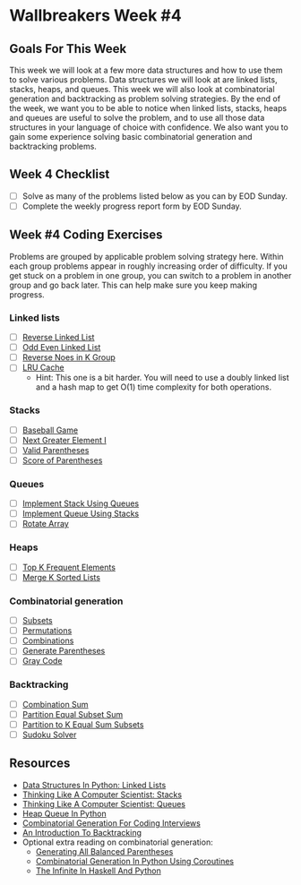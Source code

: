 # Wallbreakers Week #4

## Goals For This Week
This week we will look at a few more data structures and how to use them to solve various problems. Data structures we will look at are linked lists, stacks, heaps, and queues. This week we will also look at combinatorial generation and backtracking as problem solving strategies. By the end of the week, we want you to be able to notice when linked lists, stacks, heaps and queues are useful to solve the problem, and to use all those data structures in your language of choice with confidence. We also want you to gain some experience solving basic combinatorial generation and backtracking problems.

## Week 4 Checklist
- [ ] Solve as many of the problems listed below as you can by EOD Sunday.
- [ ] Complete the weekly progress report form by EOD Sunday.

## Week #4 Coding Exercises
Problems are grouped by applicable problem solving strategy here. Within each group problems appear in roughly increasing order of difficulty. If you get stuck on a problem in one group, you can switch to a problem in another group and go back later. This can help make sure you keep making progress.

### Linked lists
- [ ] [Reverse Linked List](https://leetcode.com/problems/reverse-linked-list)
- [ ] [Odd Even Linked List](https://leetcode.com/problems/odd-even-linked-list)
- [ ] [Reverse Noes in K Group](https://leetcode.com/problems/reverse-nodes-in-k-group)
- [ ] [LRU Cache](https://leetcode.com/problems/lru-cache)
	- Hint: This one is a bit harder. You will need to use a doubly linked list and a hash map to get O(1) time complexity for both operations.

### Stacks
- [ ] [Baseball Game](https://leetcode.com/problems/baseball-game)
- [ ] [Next Greater Element I](https://leetcode.com/problems/next-greater-element-i)
- [ ] [Valid Parentheses](https://leetcode.com/problems/valid-parentheses)
- [ ] [Score of Parentheses](https://leetcode.com/problems/score-of-parentheses)

### Queues
- [ ] [Implement Stack Using Queues](https://leetcode.com/problems/implement-stack-using-queues/)
- [ ] [Implement Queue Using Stacks](https://leetcode.com/problems/implement-queue-using-stacks/)
- [ ] [Rotate Array](https://leetcode.com/problems/rotate-array)

### Heaps
- [ ] [Top K Frequent Elements](https://leetcode.com/problems/top-k-frequent-elements)
- [ ] [Merge K Sorted Lists](https://leetcode.com/problems/merge-k-sorted-lists)

### Combinatorial generation
- [ ] [Subsets](https://leetcode.com/problems/subsets)
- [ ] [Permutations](https://leetcode.com/problems/permutations)
- [ ] [Combinations](https://leetcode.com/problems/combinations)
- [ ] [Generate Parentheses](https://leetcode.com/problems/generate-parentheses)
- [ ] [Gray Code](https://leetcode.com/problems/gray-code)

### Backtracking
- [ ] [Combination Sum](https://leetcode.com/problems/combination-sum)
- [ ] [Partition Equal Subset Sum](https://leetcode.com/problems/partition-equal-subset-sum)
- [ ] [Partition to K Equal Sum Subsets](https://leetcode.com/problems/partition-to-k-equal-sum-subsets)
- [ ] [Sudoku Solver](https://leetcode.com/problems/sudoku-solver)

## Resources
- [Data Structures In Python: Linked Lists](https://medium.com/@kojinoshiba/data-structures-in-python-series-1-linked-lists-d9f848537b4d)
- [Thinking Like A Computer Scientist: Stacks](http://openbookproject.net/thinkcs/python/english3e/stacks.html)
- [Thinking Like A Computer Scientist: Queues](http://openbookproject.net/thinkcs/python/english3e/queues.html)
- [Heap Queue In Python](https://www.geeksforgeeks.org/heap-queue-or-heapq-in-python/)
- [Combinatorial Generation For Coding Interviews](https://sahandsaba.com/combinatorial-generation-for-coding-interviews-in-python.html)
- [An Introduction To Backtracking](https://www.dailycodingproblem.com/blog/an-introduction-to-backtracking/)
- Optional extra reading on combinatorial generation:
	- [Generating All Balanced Parentheses](https://sahandsaba.com/interview-question-generating-all-balanced-parentheses.html)
	- [Combinatorial Generation In Python Using Coroutines](https://sahandsaba.com/combinatorial-generation-using-coroutines-in-python.html)
	- [The Infinite In Haskell And Python](https://sahandsaba.com/the-infinite-in-haskell-and-python.html)